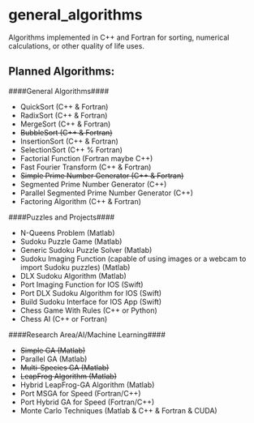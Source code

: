 # general_algorithms
Algorithms implemented in C++ and Fortran for sorting, numerical calculations, or other quality of life uses.

## Planned Algorithms: ##

####General Algorithms####
* QuickSort (C++ & Fortran)
* RadixSort (C++ & Fortran)
* MergeSort (C++ & Fortran)
* ~~BubbleSort (C++ & Fortran)~~
* InsertionSort (C++ & Fortran)
* SelectionSort (C++ % Fortran)
* Factorial Function (Fortran maybe C++)
* Fast Fourier Transform (C++ & Fortran)
* ~~Simple Prime Number Generator (C++ & Fortran)~~
* Segmented Prime Number Generator (C++)
* Parallel Segmented Prime Number Generator (C++)
* Factoring Algorithm (C++ & Fortran)

####Puzzles and Projects####
* N-Queens Problem (Matlab)
* Sudoku Puzzle Game (Matlab)
* Generic Sudoku Puzzle Solver (Matlab)
* Sudoku Imaging Function (capable of using images or a webcam to import Sudoku puzzles) (Matlab)
* DLX Sudoku Algorithm (Matlab)
* Port Imaging Function for IOS (Swift)
* Port DLX Sudoku Algorithm for IOS (Swift)
* Build Sudoku Interface for IOS App (Swift)
* Chess Game With Rules (C++ or Python)
* Chess AI (C++ or Fortran)

####Research Area/AI/Machine Learning####
* ~~Simple GA (Matlab)~~
* Parallel GA (Matlab)
* ~~Multi-Species GA (Matlab)~~
* ~~LeapFrog Algorithm (Matlab)~~
* Hybrid LeapFrog-GA Algorithm (Matlab)
* Port MSGA for Speed (Fortran/C++)
* Port Hybrid GA for Speed (Fortran/C++)
* Monte Carlo Techniques (Matlab & C++ & Fortran & CUDA)

